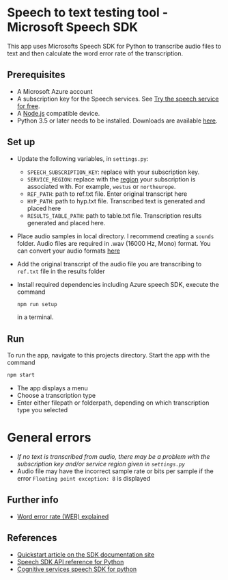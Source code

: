 # Speech to text testing tool - Microsoft Speech SDK

This app uses Microsofts Speech SDK for Python to transcribe audio files to text and then calculate the word error rate of the transcription.

## Prerequisites

- A Microsoft Azure account
- A subscription key for the Speech services. See [Try the speech service for free](https://docs.microsoft.com/azure/cognitive-services/speech-service/get-started).
- A [Node.js](https://nodejs.org) compatible device.
- Python 3.5 or later needs to be installed. Downloads are available [here](https://www.python.org/downloads/).

## Set up

- Update the following variables, in `settings.py`:

  - `SPEECH_SUBSCRIPTION_KEY`: replace with your subscription key.
  - `SERVICE_REGION`: replace with the [region](https://aka.ms/csspeech/region) your subscription is associated with.
    For example, `westus` or `northeurope`.
  - `REF_PATH`: path to ref.txt file. Enter original transcript here
  - `HYP_PATH`: path to hyp.txt file. Transcribed text is generated and placed here
  - `RESULTS_TABLE_PATH`: path to table.txt file. Transcription results generated and placed here.

- Place audio samples in local directory. I recommend creating a `sounds` folder. Audio files are required in .wav (16000 Hz, Mono) format. You can convert your audio formats [here](https://audio.online-convert.com/)
- Add the original transcript of the audio file you are transcribing to `ref.txt` file in the results folder

- Install required dependencies including Azure speech SDK, execute the command

  ```sh
  npm run setup
  ```

  in a terminal.

## Run

To run the app, navigate to this projects directory.
Start the app with the command

```sh
npm start
```

- The app displays a menu
- Choose a transcription type
- Enter either filepath or folderpath, depending on which transcription type you selected

# General errors

- _If no text is transcribed from audio, there may be a problem with the subscription key and/or service region given in `settings.py`_
- Audio file may have the incorrect sample rate or bits per sample if the error `Floating point exception: 8` is displayed

## Further info

- [Word error rate (WER) explained](https://martin-thoma.com/word-error-rate-calculation/)

## References

- [Quickstart article on the SDK documentation site](https://docs.microsoft.com/azure/cognitive-services/speech-service/quickstart-python)
- [Speech SDK API reference for Python](https://aka.ms/csspeech/pythonref)
- [Cognitive services speech SDK for python](https://github.com/Azure-Samples/cognitive-services-speech-sdk/tree/master/samples/python/console)
